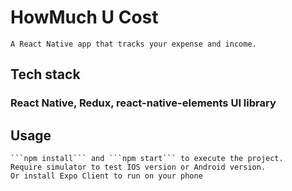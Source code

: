# HowMuch U Cost

    A React Native app that tracks your expense and income.

## Tech stack

### React Native, Redux, react-native-elements UI library

## Usage

    ```npm install``` and ```npm start``` to execute the project.
    Require simulator to test IOS version or Android version.
    Or install Expo Client to run on your phone
